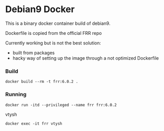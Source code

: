 # Debian9 Docker
This is a binary docker container build of debian9.

Dockerfile is copied from the official FRR repo 

Currently working but is not the best solution:

* built from packages
* hacky way of setting up the image through a not optimized Dockerfile

### Build
```
docker build --rm -t frr:6.0.2 .
```

### Running
```
docker run -itd --privileged --name frr frr:6.0.2
```

vtysh
```
docker exec -it frr vtysh
```
